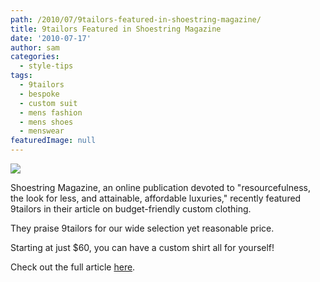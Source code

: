 ```yaml
---
path: /2010/07/9tailors-featured-in-shoestring-magazine/
title: 9tailors Featured in Shoestring Magazine
date: '2010-07-17'
author: sam
categories:
  - style-tips
tags:
  - 9tailors
  - bespoke
  - custom suit
  - mens fashion
  - mens shoes
  - menswear
featuredImage: null
---
```

[![](http://4.bp.blogspot.com/_20LDsLnO2rk/TEGvVmgW-DI/AAAAAAAAAqE/JyiG0IWDY3A/s400/bespoke_budget_clothes.jpg)](http://4.bp.blogspot.com/_20LDsLnO2rk/TEGvVmgW-DI/AAAAAAAAAqE/JyiG0IWDY3A/s1600/bespoke_budget_clothes.jpg) 

Shoestring Magazine, an online publication devoted to "resourcefulness, the look for less, and attainable, affordable luxuries," recently featured 9tailors in their article on budget-friendly custom clothing. 

They praise 9tailors for our wide selection yet reasonable price. 

Starting at just $60, you can have a custom shirt all for yourself!

Check out the full article [here](http://www.shoestringmag.com/technology/bespoke-fashion-on-a-budget-diy-crowdsourced-clothing-sites-boston).